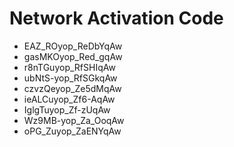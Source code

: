 # Network Activation Code
* EAZ_ROyop_ReDbYqAw
* gasMKOyop_Red_gqAw
* r8nTGuyop_RfSHIqAw
* ubNtS-yop_RfSGkqAw
* czvzQeyop_Ze5dMqAw
* ieALCuyop_Zf6-AqAw
* IglgTuyop_Zf-zUqAw
* Wz9MB-yop_Za_OoqAw
* oPG_Zuyop_ZaENYqAw